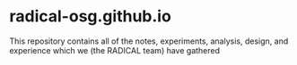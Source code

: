 # radical-osg.github.io
This repository contains all of the notes, experiments, analysis, design, and experience which we (the RADICAL team) have gathered 
